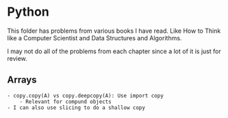 # Python

This folder has problems from various books I have read. Like How to Think like a Computer Scientist and Data Structures and Algorithms.

I may not do all of the problems from each chapter since a lot of it is just for review.

## Arrays

    - copy.copy(A) vs copy.deepcopy(A): Use import copy
        - Relevant for compund objects
    - I can also use slicing to do a shallow copy

